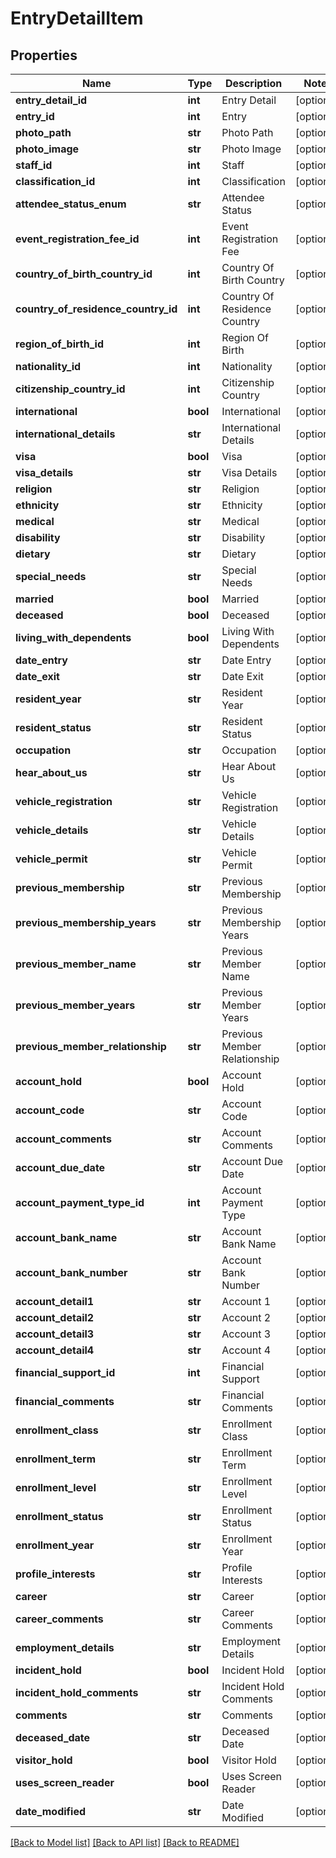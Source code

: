 # EntryDetailItem

## Properties
Name | Type | Description | Notes
------------ | ------------- | ------------- | -------------
**entry_detail_id** | **int** | Entry Detail | [optional] 
**entry_id** | **int** | Entry | [optional] 
**photo_path** | **str** | Photo Path | [optional] 
**photo_image** | **str** | Photo Image | [optional] 
**staff_id** | **int** | Staff | [optional] 
**classification_id** | **int** | Classification | [optional] 
**attendee_status_enum** | **str** | Attendee Status | [optional] 
**event_registration_fee_id** | **int** | Event Registration Fee | [optional] 
**country_of_birth_country_id** | **int** | Country Of Birth Country | [optional] 
**country_of_residence_country_id** | **int** | Country Of Residence Country | [optional] 
**region_of_birth_id** | **int** | Region Of Birth | [optional] 
**nationality_id** | **int** | Nationality | [optional] 
**citizenship_country_id** | **int** | Citizenship Country | [optional] 
**international** | **bool** | International | [optional] 
**international_details** | **str** | International Details | [optional] 
**visa** | **bool** | Visa | [optional] 
**visa_details** | **str** | Visa Details | [optional] 
**religion** | **str** | Religion | [optional] 
**ethnicity** | **str** | Ethnicity | [optional] 
**medical** | **str** | Medical | [optional] 
**disability** | **str** | Disability | [optional] 
**dietary** | **str** | Dietary | [optional] 
**special_needs** | **str** | Special Needs | [optional] 
**married** | **bool** | Married | [optional] 
**deceased** | **bool** | Deceased | [optional] 
**living_with_dependents** | **bool** | Living With Dependents | [optional] 
**date_entry** | **str** | Date Entry | [optional] 
**date_exit** | **str** | Date Exit | [optional] 
**resident_year** | **str** | Resident Year | [optional] 
**resident_status** | **str** | Resident Status | [optional] 
**occupation** | **str** | Occupation | [optional] 
**hear_about_us** | **str** | Hear About Us | [optional] 
**vehicle_registration** | **str** | Vehicle Registration | [optional] 
**vehicle_details** | **str** | Vehicle Details | [optional] 
**vehicle_permit** | **str** | Vehicle Permit | [optional] 
**previous_membership** | **str** | Previous Membership | [optional] 
**previous_membership_years** | **str** | Previous Membership Years | [optional] 
**previous_member_name** | **str** | Previous Member Name | [optional] 
**previous_member_years** | **str** | Previous Member Years | [optional] 
**previous_member_relationship** | **str** | Previous Member Relationship | [optional] 
**account_hold** | **bool** | Account Hold | [optional] 
**account_code** | **str** | Account Code | [optional] 
**account_comments** | **str** | Account Comments | [optional] 
**account_due_date** | **str** | Account Due Date | [optional] 
**account_payment_type_id** | **int** | Account Payment Type | [optional] 
**account_bank_name** | **str** | Account Bank Name | [optional] 
**account_bank_number** | **str** | Account Bank Number | [optional] 
**account_detail1** | **str** | Account 1 | [optional] 
**account_detail2** | **str** | Account 2 | [optional] 
**account_detail3** | **str** | Account 3 | [optional] 
**account_detail4** | **str** | Account 4 | [optional] 
**financial_support_id** | **int** | Financial Support | [optional] 
**financial_comments** | **str** | Financial Comments | [optional] 
**enrollment_class** | **str** | Enrollment Class | [optional] 
**enrollment_term** | **str** | Enrollment Term | [optional] 
**enrollment_level** | **str** | Enrollment Level | [optional] 
**enrollment_status** | **str** | Enrollment Status | [optional] 
**enrollment_year** | **str** | Enrollment Year | [optional] 
**profile_interests** | **str** | Profile Interests | [optional] 
**career** | **str** | Career | [optional] 
**career_comments** | **str** | Career Comments | [optional] 
**employment_details** | **str** | Employment Details | [optional] 
**incident_hold** | **bool** | Incident Hold | [optional] 
**incident_hold_comments** | **str** | Incident Hold Comments | [optional] 
**comments** | **str** | Comments | [optional] 
**deceased_date** | **str** | Deceased Date | [optional] 
**visitor_hold** | **bool** | Visitor Hold | [optional] 
**uses_screen_reader** | **bool** | Uses Screen Reader | [optional] 
**date_modified** | **str** | Date Modified | [optional] 

[[Back to Model list]](../README.md#documentation-for-models) [[Back to API list]](../README.md#documentation-for-api-endpoints) [[Back to README]](../README.md)


